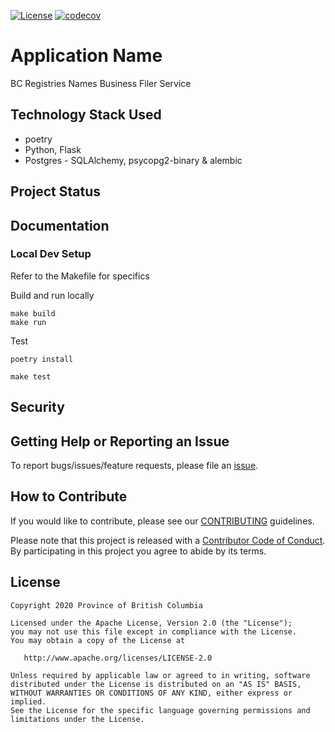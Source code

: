 
[![License](https://img.shields.io/badge/License-Apache%202.0-blue.svg)](LICENSE)
[![codecov](https://codecov.io/gh/bcgov/lear/branch/master/graph/badge.svg?flag=business-digital-credentials)](https://codecov.io/gh/bcgov/lear/tree/master/queue_services/business-digital-credentials)

# Application Name

BC Registries Names Business Filer Service

## Technology Stack Used
* poetry
* Python, Flask
* Postgres -  SQLAlchemy, psycopg2-binary & alembic

## Project Status

## Documentation


### Local Dev Setup
Refer to the Makefile for specifics

Build and run locally
```
make build
make run
```

Test

`poetry install`

`make test`
## Security

## Getting Help or Reporting an Issue

To report bugs/issues/feature requests, please file an [issue](../../issues).

## How to Contribute

If you would like to contribute, please see our [CONTRIBUTING](./CONTRIBUTING.md) guidelines.

Please note that this project is released with a [Contributor Code of Conduct](./CODE_OF_CONDUCT.md).
By participating in this project you agree to abide by its terms.

## License

    Copyright 2020 Province of British Columbia

    Licensed under the Apache License, Version 2.0 (the "License");
    you may not use this file except in compliance with the License.
    You may obtain a copy of the License at

       http://www.apache.org/licenses/LICENSE-2.0

    Unless required by applicable law or agreed to in writing, software
    distributed under the License is distributed on an "AS IS" BASIS,
    WITHOUT WARRANTIES OR CONDITIONS OF ANY KIND, either express or implied.
    See the License for the specific language governing permissions and
    limitations under the License.

